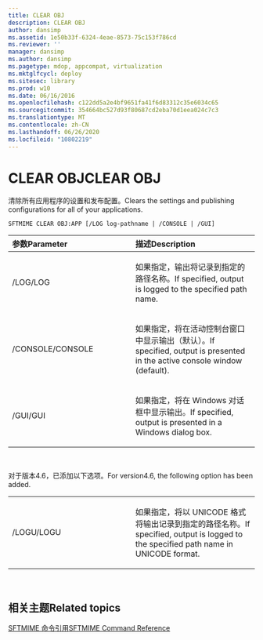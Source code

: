 ```yaml
---
title: CLEAR OBJ
description: CLEAR OBJ
author: dansimp
ms.assetid: 1e50b33f-6324-4eae-8573-75c153f786cd
ms.reviewer: ''
manager: dansimp
ms.author: dansimp
ms.pagetype: mdop, appcompat, virtualization
ms.mktglfcycl: deploy
ms.sitesec: library
ms.prod: w10
ms.date: 06/16/2016
ms.openlocfilehash: c122dd5a2e4bf9651fa41f6d83312c35e6034c65
ms.sourcegitcommit: 354664bc527d93f80687cd2eba70d1eea024c7c3
ms.translationtype: MT
ms.contentlocale: zh-CN
ms.lasthandoff: 06/26/2020
ms.locfileid: "10802219"
---
```

# <span data-ttu-id="1c06d-103">CLEAR OBJ</span><span class="sxs-lookup"><span data-stu-id="1c06d-103">CLEAR OBJ</span></span>


<span data-ttu-id="1c06d-104">清除所有应用程序的设置和发布配置。</span><span class="sxs-lookup"><span data-stu-id="1c06d-104">Clears the settings and publishing configurations for all of your applications.</span></span>

`SFTMIME CLEAR OBJ:APP [/LOG log-pathname | /CONSOLE | /GUI]`

<table>
<colgroup>
<col width="50%" />
<col width="50%" />
</colgroup>
<thead>
<tr class="header">
<th align="left"><span data-ttu-id="1c06d-105">参数</span><span class="sxs-lookup"><span data-stu-id="1c06d-105">Parameter</span></span></th>
<th align="left"><span data-ttu-id="1c06d-106">描述</span><span class="sxs-lookup"><span data-stu-id="1c06d-106">Description</span></span></th>
</tr>
</thead>
<tbody>
<tr class="odd">
<td align="left"><p><span data-ttu-id="1c06d-107">/LOG</span><span class="sxs-lookup"><span data-stu-id="1c06d-107">/LOG</span></span></p></td>
<td align="left"><p><span data-ttu-id="1c06d-108">如果指定，输出将记录到指定的路径名称。</span><span class="sxs-lookup"><span data-stu-id="1c06d-108">If specified, output is logged to the specified path name.</span></span></p></td>
</tr>
<tr class="even">
<td align="left"><p><span data-ttu-id="1c06d-109">/CONSOLE</span><span class="sxs-lookup"><span data-stu-id="1c06d-109">/CONSOLE</span></span></p></td>
<td align="left"><p><span data-ttu-id="1c06d-110">如果指定，将在活动控制台窗口中显示输出（默认）。</span><span class="sxs-lookup"><span data-stu-id="1c06d-110">If specified, output is presented in the active console window (default).</span></span></p></td>
</tr>
<tr class="odd">
<td align="left"><p><span data-ttu-id="1c06d-111">/GUI</span><span class="sxs-lookup"><span data-stu-id="1c06d-111">/GUI</span></span></p></td>
<td align="left"><p><span data-ttu-id="1c06d-112">如果指定，将在 Windows 对话框中显示输出。</span><span class="sxs-lookup"><span data-stu-id="1c06d-112">If specified, output is presented in a Windows dialog box.</span></span></p></td>
</tr>
</tbody>
</table>

 

<span data-ttu-id="1c06d-113">对于版本4.6，已添加以下选项。</span><span class="sxs-lookup"><span data-stu-id="1c06d-113">For version4.6, the following option has been added.</span></span>

<table>
<colgroup>
<col width="50%" />
<col width="50%" />
</colgroup>
<tbody>
<tr class="odd">
<td align="left"><p><span data-ttu-id="1c06d-114">/LOGU</span><span class="sxs-lookup"><span data-stu-id="1c06d-114">/LOGU</span></span></p></td>
<td align="left"><p><span data-ttu-id="1c06d-115">如果指定，将以 UNICODE 格式将输出记录到指定的路径名称。</span><span class="sxs-lookup"><span data-stu-id="1c06d-115">If specified, output is logged to the specified path name in UNICODE format.</span></span></p></td>
</tr>
</tbody>
</table>

 

## <span data-ttu-id="1c06d-116">相关主题</span><span class="sxs-lookup"><span data-stu-id="1c06d-116">Related topics</span></span>


[<span data-ttu-id="1c06d-117">SFTMIME 命令引用</span><span class="sxs-lookup"><span data-stu-id="1c06d-117">SFTMIME Command Reference</span></span>](sftmime--command-reference.md)

 

 





